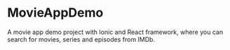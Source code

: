<h1><b>MovieAppDemo</b></h1>

A movie app demo project with Ionic and React framework, where you can search for movies, series and episodes from IMDb. 


